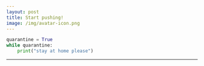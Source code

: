 ```yaml
---
layout: post
title: Start pushing!
image: /img/avatar-icon.png
---
```


```python
quarantine = True
while quarantine:
	print("stay at home please")
```
___



